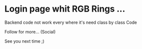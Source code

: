 # Login page whit RGB Rings ...
Backend code not work every where it's need class by class Code

Follow for more... (Social)

See you next time  ;)

